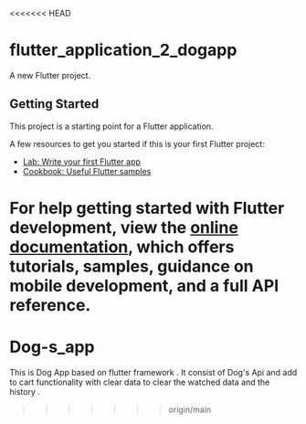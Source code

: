 <<<<<<< HEAD
# flutter_application_2_dogapp

A new Flutter project.

## Getting Started

This project is a starting point for a Flutter application.

A few resources to get you started if this is your first Flutter project:

- [Lab: Write your first Flutter app](https://docs.flutter.dev/get-started/codelab)
- [Cookbook: Useful Flutter samples](https://docs.flutter.dev/cookbook)

For help getting started with Flutter development, view the
[online documentation](https://docs.flutter.dev/), which offers tutorials,
samples, guidance on mobile development, and a full API reference.
=======
# Dog-s_app
This is Dog App based on  flutter  framework . It consist of  Dog's Api and add to cart functionality with clear data to clear the watched data and the history .
>>>>>>> origin/main
